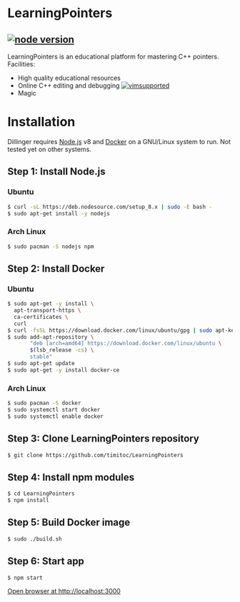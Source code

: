 # LearningPointers

##  [![node version](https://img.shields.io/badge/node-8.0-brightgreen.svg)]() 
LearningPointers is an educational platform for mastering C++ pointers.
Facilities:
  - High quality educational resources
  - Online C++ editing and debugging  [![vimsupported](https://img.shields.io/badge/vim-supported-green.svg)]()
  - Magic

# Installation

Dillinger requires [Node.js](https://nodejs.org/) v8  and [Docker](https://docker.com) on a GNU/Linux system to run. Not tested yet on other systems.

## Step 1: Install Node.js
### Ubuntu
```sh
$ curl -sL https://deb.nodesource.com/setup_8.x | sudo -E bash -
$ sudo apt-get install -y nodejs
```
### Arch Linux
```sh
$ sudo pacman -S nodejs npm
```
## Step 2: Install Docker
### Ubuntu
```sh
$ sudo apt-get -y install \
  apt-transport-https \
  ca-certificates \
  curl
$ curl -fsSL https://download.docker.com/linux/ubuntu/gpg | sudo apt-key add -
$ sudo add-apt-repository \
       "deb [arch=amd64] https://download.docker.com/linux/ubuntu \
       $(lsb_release -cs) \
       stable"
$ sudo apt-get update
$ sudo apt-get -y install docker-ce
```
### Arch Linux
```sh
$ sudo pacman -S docker
$ sudo systemctl start docker
$ sudo systemctl enable docker
```

## Step 3: Clone LearningPointers repository
```sh
$ git clone https://github.com/timitoc/LearningPointers
```

## Step 4: Install npm modules
```sh
$ cd LearningPointers
$ npm install
```
## Step 5: Build Docker image
```sh
$ sudo ./build.sh
```
## Step 6: Start app
```sh
$ npm start
```
[Open browser at http://localhost:3000](http://localhost:3000)

